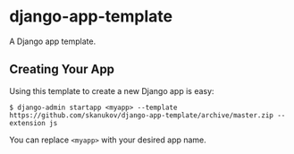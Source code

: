 # django-app-template
A  Django app template.

## Creating Your App

Using this template to create a new Django app is easy:

    $ django-admin startapp <myapp> --template https://github.com/skanukov/django-app-template/archive/master.zip --extension js

You can replace `<myapp>` with your desired app name.
